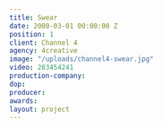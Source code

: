 ```yaml
---
title: Swear
date: 2000-03-01 00:00:00 Z
position: 1
client: Channel 4
agency: 4creative
image: "/uploads/channel4-swear.jpg"
video: 283454241
production-company: 
dop: 
producer: 
awards: 
layout: project
---
```


